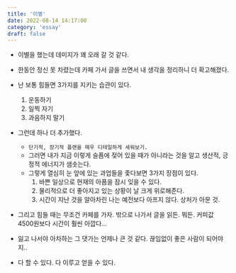 ```yaml
---
title: '이별'
date: 2022-08-14 14:17:00
category: 'essay'
draft: false
---
```


- 이별을 했는데 데미지가 꽤 오래 갈 것 같다. 
- 한동안 정신 못 차렸는데 카페 가서 글을 쓰면서 내 생각을 정리하니 더 확고해졌다.
- 난 보통 힘들면 3가지를 지키는 습관이 있다.
    1. 운동하기
    2. 일찍 자기
    3. 과음하지 말기

- 그런데 하나 더 추가했다.
    - `단기적, 장기적 플랜을 매우 디테일하게 세워보기.`
    - 그러면 내가 지금 이렇게 슬픔에 젖어 있을 때가 아니라는 것을 알고 생산적, 긍정적 에너지가 샘솟는다.
    - 그렇게 열심히 눈 앞에 있는 과업들을 좇다보면 3가지 장점이 있다.
        1. 바쁜 일상으로 현재의 아픔을 잠시 잊을 수 있다.
        2. 물리적으로 더 좋아지고 있는 상황이 날 크게 위로해준다.
        3. 시간이 지난 것을 알아차린 나는 예전보다 아프지 않다. 상처가 아문 것.

- 그리고 힘들 때는 무조건 카페를 가자. 밖으로 나가서 글을 읽든. 뭐든. 커피값 4500원보다 시간이 훨씬 아깝다...

- 잃고 나서야 아차하는 그 댓가는 언제나 큰 것 같다. 끊임없이 좋은 사람이 되어야지..

- 다 할 수 있다. 다 이루고 얻을 수 있다.